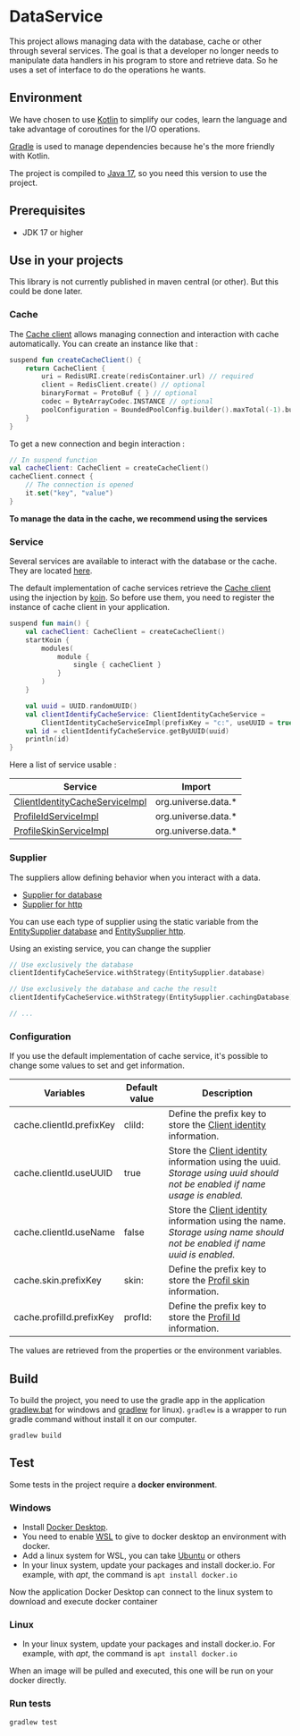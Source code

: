 # DataService

This project allows managing data with the database, cache or other through several services. The goal is that a
developer no longer needs to manipulate data handlers in his program to store and retrieve data. So he uses a set of
interface to do the operations he wants.

## Environment

We have chosen to use [Kotlin](https://kotlinlang.org/) to simplify our codes, learn the language and take advantage of
coroutines for the I/O operations.

[Gradle](https://gradle.org/) is used to manage dependencies because he's the more friendly with Kotlin.

The project is compiled to [Java 17](https://www.oracle.com/java/technologies/javase/jdk17-archive-downloads.html), so
you need this version to use the project.

## Prerequisites

- JDK 17 or higher

## Use in your projects

This library is not currently published in maven central (or other). But this could be done later.

### Cache

The [Cache client](src/main/kotlin/org/universe/cache/CacheClient.kt) allows managing connection and interaction with
cache automatically. You can create an instance like that :

```kotlin
suspend fun createCacheClient() {
    return CacheClient {
        uri = RedisURI.create(redisContainer.url) // required
        client = RedisClient.create() // optional
        binaryFormat = ProtoBuf { } // optional
        codec = ByteArrayCodec.INSTANCE // optional
        poolConfiguration = BoundedPoolConfig.builder().maxTotal(-1).build() // optional
    }
}
```

To get a new connection and begin interaction :

```kotlin
// In suspend function
val cacheClient: CacheClient = createCacheClient()
cacheClient.connect {
    // The connection is opened
    it.set("key", "value")
}
```

**To manage the data in the cache, we recommend using the services**

### Service

Several services are available to interact with the database or the cache. They are
located [here](src/main/kotlin/org/universe/data).

The default implementation of cache services retrieve
the [Cache client](src/main/kotlin/org/universe/cache/CacheClient.kt) using the injection
by [koin](https://github.com/InsertKoinIO/koin). So before use them, you need to register the instance of cache client
in your application.

```kotlin
suspend fun main() {
    val cacheClient: CacheClient = createCacheClient()
    startKoin {
        modules(
            module {
                single { cacheClient }
            }
        )
    }

    val uuid = UUID.randomUUID()
    val clientIdentifyCacheService: ClientIdentityCacheService =
        ClientIdentityCacheServiceImpl(prefixKey = "c:", useUUID = true, useName = false)
    val id = clientIdentifyCacheService.getByUUID(uuid)
    println(id)
}
```

Here a list of service usable :

| Service                                                                               | Import               |
|---------------------------------------------------------------------------------------|----------------------|
| [ClientIdentityCacheServiceImpl](src/main/kotlin/org/universe/data/ClientIdentity.kt) | org.universe.data.*  |
| [ProfileIdServiceImpl](src/main/kotlin/org/universe/data/ProfileId.kt)                | org.universe.data.*  |
| [ProfileSkinServiceImpl](src/main/kotlin/org/universe/data/ProfileSkin.kt)            | org.universe.data.*  |

### Supplier

The suppliers allow defining behavior when you interact with a data.

- [Supplier for database](src/main/kotlin/org/universe/supplier/database)
- [Supplier for http](src/main/kotlin/org/universe/supplier/http)

You can use each type of supplier using the static variable from the 
[EntitySupplier database](src/main/kotlin/org/universe/supplier/database/EntitySupplier.kt) and 
[EntitySupplier http](src/main/kotlin/org/universe/supplier/http/EntitySupplier.kt).

Using an existing service, you can change the supplier

```kotlin
// Use exclusively the database
clientIdentifyCacheService.withStrategy(EntitySupplier.database)

// Use exclusively the database and cache the result
clientIdentifyCacheService.withStrategy(EntitySupplier.cachingDatabase)

// ...
```

### Configuration

If you use the default implementation of cache service, it's possible to change some values to set and get information.

| Variables                | Default value | Description                                                                                                                                                                       |
|--------------------------|---------------|-----------------------------------------------------------------------------------------------------------------------------------------------------------------------------------|
| cache.clientId.prefixKey | cliId:        | Define the prefix key to store the [Client identity](src/main/kotlin/org/universe/data/ClientIdentity.kt) information.                                                            |
| cache.clientId.useUUID   | true          | Store the [Client identity](src/main/kotlin/org/universe/data/ClientIdentity.kt) information using the uuid. *Storage using uuid should not be enabled if name usage is enabled.* |
| cache.clientId.useName   | false         | Store the [Client identity](src/main/kotlin/org/universe/data/ClientIdentity.kt) information using the name. *Storage using name should not be enabled if name uuid is enabled.*  |
| cache.skin.prefixKey     | skin:         | Define the prefix key to store the [Profil skin](src/main/kotlin/org/universe/data/ProfileSkin.kt) information.                                                                   |
| cache.profilId.prefixKey | profId:       | Define the prefix key to store the [Profil Id](src/main/kotlin/org/universe/data/ProfileId.kt) information.                                                                       |

The values are retrieved from the properties or the environment variables.

## Build

To build the project, you need to use the gradle app in the application [gradlew.bat](gradlew.bat) for windows and [gradlew](gradlew) for linux).
`gradlew` is a wrapper to run gradle command without install it on our computer.

````shell
gradlew build
````

## Test

Some tests in the project require a **docker environment**.

### Windows

- Install [Docker Desktop](https://www.docker.com/products/docker-desktop/).
- You need to enable [WSL](https://docs.microsoft.com/en-us/windows/wsl/install) to give to docker desktop an
  environment with docker.
- Add a linux system for WSL, you can
  take [Ubuntu](https://apps.microsoft.com/store/detail/ubuntu-20044-lts/9MTTCL66CPXJ) or others
- In your linux system, update your packages and install docker.io. For example, with *apt*, the command
  is `apt install docker.io`

Now the application Docker Desktop can connect to the linux system to download and execute docker container

### Linux

- In your linux system, update your packages and install docker.io. For example, with *apt*, the command
  is `apt install docker.io`

When an image will be pulled and executed, this one will be run on your docker directly.

### Run tests

````shell
gradlew test
````